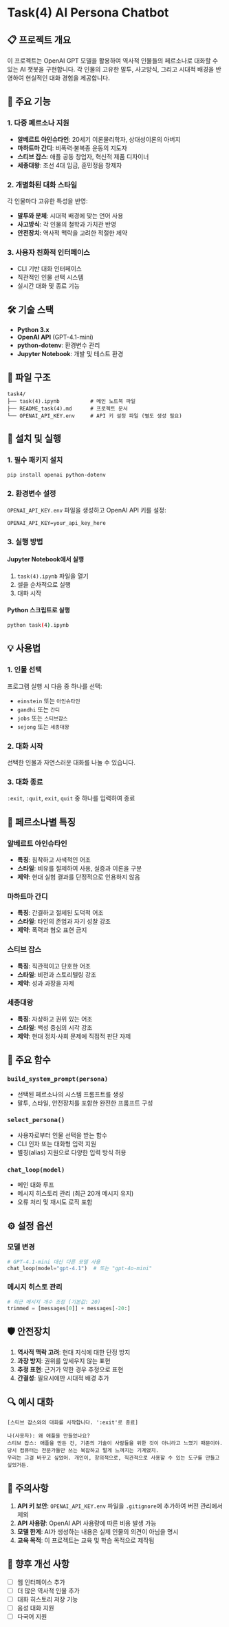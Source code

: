 # Task(4) AI Persona Chatbot

## 📋 프로젝트 개요

이 프로젝트는 OpenAI GPT 모델을 활용하여 역사적 인물들의 페르소나로 대화할 수 있는 AI 챗봇을 구현합니다. 각 인물의 고유한 말투, 사고방식, 그리고 시대적 배경을 반영하여 현실적인 대화 경험을 제공합니다.

## 🎯 주요 기능

### 1. 다중 페르소나 지원

- **알베르트 아인슈타인**: 20세기 이론물리학자, 상대성이론의 아버지
- **마하트마 간디**: 비폭력·불복종 운동의 지도자
- **스티브 잡스**: 애플 공동 창업자, 혁신적 제품 디자이너
- **세종대왕**: 조선 4대 임금, 훈민정음 창제자

### 2. 개별화된 대화 스타일

각 인물마다 고유한 특성을 반영:

- **말투와 문체**: 시대적 배경에 맞는 언어 사용
- **사고방식**: 각 인물의 철학과 가치관 반영
- **안전장치**: 역사적 맥락을 고려한 적절한 제약

### 3. 사용자 친화적 인터페이스

- CLI 기반 대화 인터페이스
- 직관적인 인물 선택 시스템
- 실시간 대화 및 종료 기능

## 🛠️ 기술 스택

- **Python 3.x**
- **OpenAI API** (GPT-4.1-mini)
- **python-dotenv**: 환경변수 관리
- **Jupyter Notebook**: 개발 및 테스트 환경

## 📁 파일 구조

```
task4/
├── task(4).ipynb          # 메인 노트북 파일
├── README_task(4).md      # 프로젝트 문서
└── OPENAI_API_KEY.env     # API 키 설정 파일 (별도 생성 필요)
```

## 🚀 설치 및 실행

### 1. 필수 패키지 설치

```bash
pip install openai python-dotenv
```

### 2. 환경변수 설정

`OPENAI_API_KEY.env` 파일을 생성하고 OpenAI API 키를 설정:

```
OPENAI_API_KEY=your_api_key_here
```

### 3. 실행 방법

#### Jupyter Notebook에서 실행

1. `task(4).ipynb` 파일을 열기
2. 셀을 순차적으로 실행
3. 대화 시작

#### Python 스크립트로 실행

```bash
python task(4).ipynb
```

## 💡 사용법

### 1. 인물 선택

프로그램 실행 시 다음 중 하나를 선택:

- `einstein` 또는 `아인슈타인`
- `gandhi` 또는 `간디`
- `jobs` 또는 `스티브잡스`
- `sejong` 또는 `세종대왕`

### 2. 대화 시작

선택한 인물과 자연스러운 대화를 나눌 수 있습니다.

### 3. 대화 종료

`:exit`, `:quit`, `exit`, `quit` 중 하나를 입력하여 종료

## 🎨 페르소나별 특징

### 알베르트 아인슈타인

- **특징**: 침착하고 사색적인 어조
- **스타일**: 비유를 절제하여 사용, 실증과 이론을 구분
- **제약**: 현대 실험 결과를 단정적으로 인용하지 않음

### 마하트마 간디

- **특징**: 간결하고 절제된 도덕적 어조
- **스타일**: 타인의 존엄과 자기 성찰 강조
- **제약**: 폭력과 혐오 표현 금지

### 스티브 잡스

- **특징**: 직관적이고 단호한 어조
- **스타일**: 비전과 스토리텔링 강조
- **제약**: 성과 과장을 자제

### 세종대왕

- **특징**: 자상하고 권위 있는 어조
- **스타일**: 백성 중심의 시각 강조
- **제약**: 현대 정치·사회 문제에 직접적 판단 자제

## 🔧 주요 함수

### `build_system_prompt(persona)`

- 선택된 페르소나의 시스템 프롬프트를 생성
- 말투, 스타일, 안전장치를 포함한 완전한 프롬프트 구성

### `select_persona()`

- 사용자로부터 인물 선택을 받는 함수
- CLI 인자 또는 대화형 입력 지원
- 별칭(alias) 지원으로 다양한 입력 방식 허용

### `chat_loop(model)`

- 메인 대화 루프
- 메시지 히스토리 관리 (최근 20개 메시지 유지)
- 오류 처리 및 재시도 로직 포함

## ⚙️ 설정 옵션

### 모델 변경

```python
# GPT-4.1-mini 대신 다른 모델 사용
chat_loop(model="gpt-4.1")  # 또는 "gpt-4o-mini"
```

### 메시지 히스토 관리

```python
# 최근 메시지 개수 조정 (기본값: 20)
trimmed = [messages[0]] + messages[-20:]
```

## 🛡️ 안전장치

1. **역사적 맥락 고려**: 현대 지식에 대한 단정 방지
2. **과장 방지**: 권위를 앞세우지 않는 표현
3. **추정 표현**: 근거가 약한 경우 추정으로 표현
4. **간결성**: 필요시에만 시대적 배경 추가

## 🔍 예시 대화

```
[스티브 잡스와의 대화를 시작합니다. ':exit'로 종료]

나(사용자): 왜 애플을 만들었나요?
스티브 잡스: 애플을 만든 건, 기존의 기술이 사람들을 위한 것이 아니라고 느꼈기 때문이야. 
당시 컴퓨터는 전문가들만 쓰는 복잡하고 멀게 느껴지는 기계였지. 
우리는 그걸 바꾸고 싶었어. 개인이, 창의적으로, 직관적으로 사용할 수 있는 도구를 만들고 싶었거든.
```

## 📝 주의사항

1. **API 키 보안**: `OPENAI_API_KEY.env` 파일을 `.gitignore`에 추가하여 버전 관리에서 제외
2. **API 사용량**: OpenAI API 사용량에 따른 비용 발생 가능
3. **모델 한계**: AI가 생성하는 내용은 실제 인물의 의견이 아님을 명시
4. **교육 목적**: 이 프로젝트는 교육 및 학습 목적으로 제작됨

## 🚧 향후 개선 사항

- [ ] 웹 인터페이스 추가
- [ ] 더 많은 역사적 인물 추가
- [ ] 대화 히스토리 저장 기능
- [ ] 음성 대화 지원
- [ ] 다국어 지원
